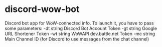 # discord-wow-bot
Discord bot app for WoW-connected info.
To launch it, you have to pass some parameters:
  -dt string
    	Discord Bot Account Token
  -gt string
    	Google URL Shortener Token
  -wt string
    	WoWAPI dev.battle.net Token
  -mc string
    	Main Channel ID (for Discord to use messages from the chat channel)
 
